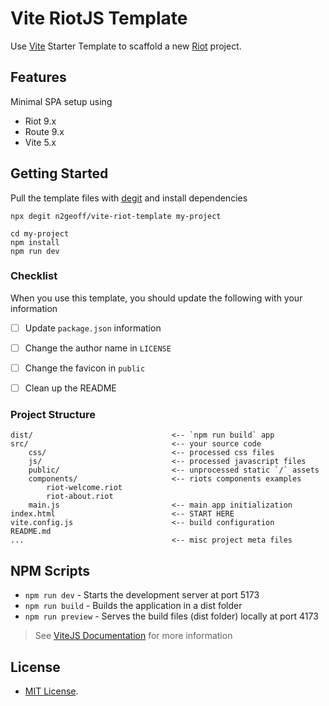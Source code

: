 # Vite RiotJS Template

Use [Vite](https://vitejs.dev/) Starter Template to scaffold a new [Riot](https://riot.js.org/) project.

## Features

Minimal SPA setup using

- Riot 9.x
- Route 9.x
- Vite 5.x

## Getting Started

Pull the template files with [degit](https://github.com/Rich-Harris/degit) and install dependencies

```
npx degit n2geoff/vite-riot-template my-project

cd my-project
npm install
npm run dev
```

### Checklist

When you use this template, you should update the following with your information

- [ ] Update `package.json` information
- [ ] Change the author name in `LICENSE`
- [ ] Change the favicon in `public`
- [ ] Clean up the README


### Project Structure

```
dist/                               <-- `npm run build` app
src/                                <-- your source code
    css/                            <-- processed css files
    js/                             <-- processed javascript files
    public/                         <-- unprocessed static `/` assets
    components/                     <-- riots components examples
        riot-welcome.riot
        riot-about.riot
    main.js                         <-- main app initialization
index.html                          <-- START HERE
vite.config.js                      <-- build configuration
README.md
...                                 <-- misc project meta files
```

## NPM Scripts

- `npm run dev` - Starts the development server at port 5173
- `npm run build` - Builds the application in a dist folder
- `npm run preview` - Serves the build files (dist folder) locally at port 4173

> See [ViteJS Documentation](https://vitejs.dev/) for more information


## License

- [MIT License](https://github.com/n2geoff/vite-riot-template/blob/main/LICENSE).
